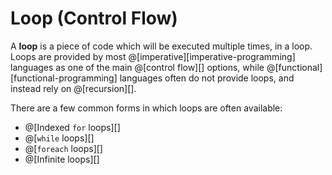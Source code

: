 # Loop (Control Flow)

A __loop__ is a piece of code which will be executed multiple times, in a loop.
Loops are provided by most @[imperative][imperative-programming] languages as
one of the main @[control flow][] options, while @[functional][functional-programming]
languages often do not provide loops, and instead rely on @[recursion][].

There are a few common forms in which loops are often available:
*   @[Indexed `for` loops][]
*   @[`while` loops][]
*   @[`foreach` loops][]
*   @[Infinite loops][]
